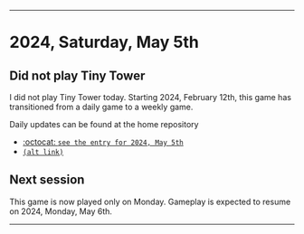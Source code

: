 
***

# 2024, Saturday, May 5th

## Did not play Tiny Tower

<!-- TODO: For each weekly entry, make sure the date is correct. The day of the week should be modified in 4 places !-->

I did not play Tiny Tower today. Starting 2024, February 12th, this game has transitioned from a daily game to a weekly game.

Daily updates can be found at the home repository

- [:octocat: `see the entry for 2024, May 5th`](https://github.com/seanpm2001/SeansLifeArchive_Images_TinyTower/tree/master/tiny%20tower/2024/05_May/05/) 
- [`(alt link)`](/tiny%20tower/2024/05_May/05/)

## Next session

This game is now played only on Monday. Gameplay is expected to resume on 2024, Monday, May 6th.

***
